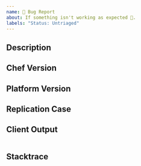 ```yaml
---
name: 🐛 Bug Report
about: If something isn't working as expected 🤔.
labels: "Status: Untriaged"
---
```


<!---
!!!!!! NOTE: COOKBOOK BUGS ONLY !!!!!!

This issue tracker is for the cookbooks contained within this repo.

-->

## Description
<!--- Briefly describe the issue -->

## Chef Version
<!--- Tell us which version of chef-client you are using (see below for Server+ChefDK bugs). -->

## Platform Version
<!--- Tell us which operating system distribution and version chef-client is running on. -->

## Replication Case
<!--- Tell us what steps to take to replicate your problem.  See [How to create a Minimal, Complete, and Verifiable example](https://stackoverflow.com/help/mcve)
for information on how to create a good replication case. -->

## Client Output
<!--- The relevant output of the chef-client run or a link to a gist of the entire run, if there is one.

The debug output (chef-client -l debug) may be useful, but please link to a gist, or truncate it. -->

```

```

## Stacktrace
<!--- Please include the stacktrace.out output or link to a gist of it, if there is one. -->
